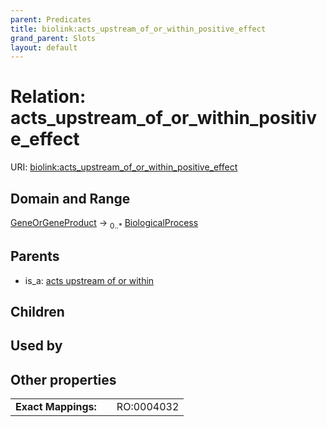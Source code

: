 ```yaml
---
parent: Predicates
title: biolink:acts_upstream_of_or_within_positive_effect
grand_parent: Slots
layout: default
---
```


# Relation: acts_upstream_of_or_within_positive_effect




URI: [biolink:acts_upstream_of_or_within_positive_effect](https://w3id.org/biolink/vocab/acts_upstream_of_or_within_positive_effect)

## Domain and Range

[GeneOrGeneProduct](GeneOrGeneProduct.md) ->  <sub>0..\*</sub> [BiologicalProcess](BiologicalProcess.md)

## Parents

 *  is_a: [acts upstream of or within](acts_upstream_of_or_within.md)

## Children


## Used by


## Other properties

|  |  |  |
| --- | --- | --- |
| **Exact Mappings:** | | RO:0004032 |

